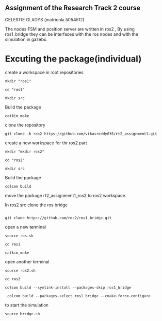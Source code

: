 ## Assignment of the Research Track 2 course 
 CELESTIE GLADYS (matricola 5054512)

The nodes FSM and position server are written in ros2 , By using ros1_bridge they can be interfaces with the ros nodes and with the simulation in gazebo.

# Excuting the package(individual)

create a workspace in root repositories


```
mkdir "ros1"
```

```
cd "ros1"
```

```
mkdir src
```

Build the package

```
catkin_make
```

clone the repository 

```
git clone -b ros2 https://github.com/vikasreddy636/rt2_assignment1.git

```

create a new workspace for thr ros2 part


```
mkdir "mkdir ros2"
```

```
cd "ros2"
```

```
mkdir src
```

Build the package

```
colcon build
```

move the package  rt2_assignment1_ros2 to ros2 workspace.


In ros2 src clone the ros bridge

```

git clone https://github.com/ros2/ros1_bridge.git
```

open a new terminal

```
source ros.sh
```

```
cd ros1
```

```
catkin_make
```

open another terminal

```
source ros2.sh
```

```
cd ros2
```

```
colcon build --symlink-install --packages-skip ros1_bridge
```

```
 colcon build --packages-select ros1_bridge --cmake-force-configure

```

to start the simulation

```
source bridge.sh
```
